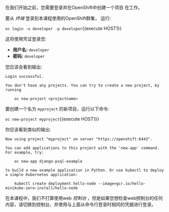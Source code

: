在我们开始之前，您需要登录并在OpenShift中创建一个项目
在工作。

要从 _终端_ 登录到本课程使用的OpenShift群集，
运行:

``oc login -u developer -p developer``{{execute HOST1}}

这将使用凭证登录您:

* **用户名:** ``developer``
* **密码:** ``developer``

您应该会看到输出:

```
Login successful.

You don't have any projects. You can try to create a new project, by running

    oc new-project <projectname>
```

要创建一个名为 ``myproject`` 的新项目，运行以下命令:

``oc new-project myproject``{{execute HOST1}}

你应该看到类似的输出:

```
Now using project "myproject" on server "https://openshift:6443".

You can add applications to this project with the 'new-app' command. For example, try:

    oc new-app django-psql-example

to build a new example application in Python. Or use kubectl to deploy a simple Kubernetes application:

    kubectl create deployment hello-node --image=gcr.io/hello-minikube-zero-install/hello-node
```

在本课程中，我们不打算使用web _控制台_ ，但是如果您想检查web控制台的任何内容，请切换到控制台，并使用与上面从命令行登录时相同的凭据进行登录。